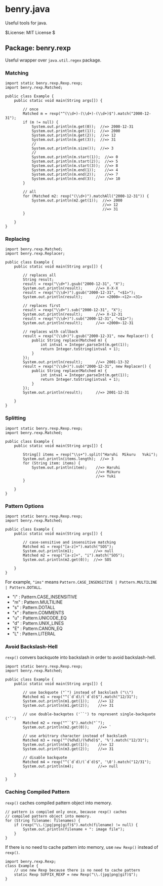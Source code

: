 benry.java
==========

Useful tools for java.

$License: MIT License $


## Package: benry.rexp

Useful wrapper over `java.util.regex` package.


### Matching

	import static benry.rexp.Rexp.rexp;
	import benry.rexp.Matched;
	
	public class Example {
	    public static void main(String args[]) {
	
	        // once
	        Matched m = rexp("^(\\d+)-(\\d+)-(\\d+)$").match("2000-12-31");
	        if (m != null) {
	            System.out.println(m.get(0));  //=> 2000-12-31
	            System.out.println(m.get(1));  //=> 2000
	            System.out.println(m.get(2));  //=> 12
	            System.out.println(m.get(3));  //=> 31
	            //
	            System.out.println(m.size());  //=> 3
	            //
	            System.out.println(m.start(1));  //=> 0
	            System.out.println(m.start(2));  //=> 5
	            System.out.println(m.start(3));  //=> 8
	            System.out.println(m.end(1));    //=> 4
	            System.out.println(m.end(2));    //=> 7
	            System.out.println(m.end(3));    //=> 10
	        }
	
	        // all
	        for (Matched m2: rexp("(\\d+)").matchAll("2000-12-31")) {
	            System.out.println(m2.get(1));  //=> 2000
	                                            //=> 12
	                                            //=> 31
	        }
	
	    }
	}


### Replacing

	import benry.rexp.Matched;
	import benry.rexp.Replacer;
	
	public class Example {
	    public static void main(String args[]) {
	
	        // replaces all
	        String result;
	        result = rexp("\\d+").gsub("2000-12-31", "X");
	        System.out.println(result);      //=> X-X-X
	        result = rexp("(\\d+)").gsub("2000-12-31", "<$1>");
	        System.out.println(result);      //=> <2000>-<12>-<31>
	
	        // replaces first
	        result = rexp("\\d+").sub("2000-12-31", "X");
	        System.out.println(result);      //=> X-12-31
	        result = rexp("(\\d+)").sub("2000-12-31", "<$1>");
	        System.out.println(result);      //=> <2000>-12-31
	
	        // replaces with callback
	        result = rexp("(\\d+)").gsub("2000-12-31", new Replacer() {
	            public String replace(Matched m) {
	                int intval = Integer.parseInt(m.get(1));
	                return Integer.toString(intval + 1);
	            }
	        });
	        System.out.println(result);      //=> 2001-13-32
	        result = rexp("(\\d+)").sub("2000-12-31", new Replacer() {
	            public String replace(Matched m) {
	                int intval = Integer.parseInt(m.get(1));
	                return Integer.toString(intval + 1);
	            }
	        });
	        System.out.println(result);      //=> 2001-12-31
	
	    }
	}


### Splitting

	import static benry.rexp.Rexp.rexp;
	import benry.rexp.Matched;
	
	public class Example {
	    public static void main(String args[]) {
	
	        String[] items = rexp("\\s+").split("Haruhi  Mikuru   Yuki");
	        System.out.println(items.length);  //=> 3
	        for (String item: items) {
	            System.out.println(item);    //=> Haruhi
	                                         //=> Mikuru
	                                         //=> Yuki
	        }
	
	    }
	}


### Pattern Options

	import static benry.rexp.Rexp.rexp;
	import benry.rexp.Matched;
	
	public class Example {
	    public static void main(String args[]) {
	
	        // case-sensitive and insensitive matching
	        Matched m1 = rexp("[a-z]+").match("SOS");
	        System.out.println(m1);         //=> null
	        Matched m2 = rexp("[a-z]+", "i").match("SOS");
	        System.out.println(m2.get(0));  //=> SOS
	
	    }
	}

For example, `"ims"` means `Pattern.CASE_INSENSITIVE | Pattern.MULTILINE | Pattern.DOTALL`.

* "i" : Pattern.CASE_INSENSITIVE
* "m" : Pattern.MULTILINE
* "s" : Pattern.DOTALL
* "x" : Pattern.COMMENTS
* "u" : Pattern.UNICODE_EQ
* "d" : Pattern.UNIX_LINES
* "E" : Pattern.CANON_EQ
* "L" : Pattern.LITERAL


### Avoid Backslash-Hell

`rexp()` convers backquote into backslash in order to avoid backslash-hell.

	import static benry.rexp.Rexp.rexp;
	import benry.rexp.Matched;
	
	public class Example {
	    public static void main(String args[]) {
	
	        // use backquote ("`") instead of backslash ("\\")
	        Matched m1 = rexp("^(`d`d)/(`d`d)$").match("12/31");
	        System.out.println(m1.get(1));    //=> 12
	        System.out.println(m1.get(2));    //=> 31
	
	        // use double-backqotes ('``') to represent single-backquote ('`')
	        Matched m2 = rexp("^``$").match("`");
	        System.out.println(m2.get(0));    //=> `
	
	        // use arbitrary character instead of backslash
	        Matched m3 = rexp("^(%d%d)/(%d%d)$", '%').match("12/31");
	        System.out.println(m3.get(1));    //=> 12
	        System.out.println(m3.get(2));    //=> 31
	
	        // disable backquote
	        Matched m4 = rexp("^(`d`d)/(`d`d)$", '\0').match("12/31");
	        System.out.println(m4);           //=> null
	
	    }
	}


### Caching Compiled Pattern

`rexp()` caches compiled pattern object into memory.

	// pattern is compiled only once, because rexp() caches
	// compiled pattern object into memory.
	for (String filename: filenames) {
	    if (rexp("\\.(jpg|png|gif)$").match(filename) != null) {
	        System.out.println(filename + ": image file");
	    }
	}

If there is no need to cache pattern into memory, use `new Rexp()` instead of `rexp()`.

	import benry.rexp.Rexp;
	class Example {
	    // use new Rexp because there is no need to cache pattern
	    static Rexp SUFFIX_REXP = new Rexp("\\.(jpg|png|gif)$");
	}
